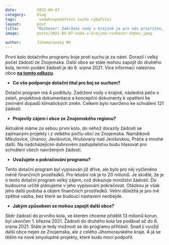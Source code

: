 ```yaml
---
date:         2021-04-07
category:     blog
tags:          vodohospodářství sucho rybářství
layout:       post
title:        "Rozhovor: Zadržení vody v krajině je pro nás prioritou, podpoříme další projekty"
image:        posts/2021-04-07-voda-v-krajine-rozhovor-dubec.jpeg

author:       Jihomoravský MO
---  
```


První kolo dotačního programu boje proti suchu je za námi. Dorazil i velký počet žádostí ze Znojemska. Další obce se stále mohou zapojit do druhého kola, termín podání žádostí je do 6. srpna 2021. Více informací naleznou obce **[na tomto odkazu](https://1url.cz/jKKIi)**.

- **Co vše podporuje dotační titul pro boj se suchem?**

Dotační program má 4 podtituly. Zadržení vody v krajině, následná péče o zeleň, projektová dokumentace a koncepční dokumenty k opatření ke zmírnění dopadů klimatických změn. Celkem bylo navrženo ke schválení 121 žádostí.

- **Projevily zájem i obce ze Znojemského regionu?**

Aktuálně máme za sebou první kolo, do něhož dorazily žádosti se zajímavými projekty i z velkého počtu obcí ze Znojemska. Namátkově Mikulovice, Únanov, Jevišovice, Hrušovany nad Jevišovkou, Práče a mnohé další. Na nadcházejícím dubnovém zastupitelstvu budu hlasovat pro schválení všech navržených žádostí.

- **Uvažujete o pokračování programu?**

Tento dotační program byl vypisován již dříve, ale bylo pro něj vyčleněno méně finančních prostředků. Pro letošní rok je to 20 milionů. Je skvělé, že je o tento dotační program velký zájem, což dokazuje množství žádostí. Do budoucna určitě plánujeme v jeho vypisování pokračovat. Otázkou je však jeho další podoba a objem finančních prostředků. Velmi důležitá je pro mě zpětná vazba, bez které se budoucí nastavení neobejde.

- **Jakým způsobem se mohou zapojit další obce?**

Sběr žádostí do prvního kola, ve kterém chceme přidělit 13 milionů korun, byl ukončen 1. března 2021. Žádosti do druhého kola lze podávat až do 6. srpna 2021. Stále je tedy možnost se do programu přihlásit. Snad ji využijí další obce nejen ze Znojemska, ale z celého Jihomoravského kraje. A já se těším na nové smysluplné projekty, které budu moci podpořit.
